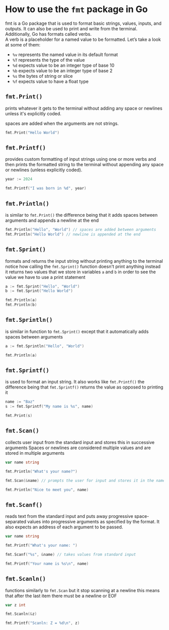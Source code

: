 # How to use the `fmt` package in Go

fmt is a Go package that is used to format basic strings, values, inputs, and outputs.
It can also be used to print and write from the terminal.
Additionally, Go has formats called verbs.  
A verb is a placeholder for a named value to be formatted.
Let’s take a look at some of them:

- `%v` represents the named value in its default format
- `%T` represents the type of the value
- `%d` expects value to be an integer type of base 10
- `%b` expects value to be an integer type of base 2
- `%s` the bytes of string or slice
- `%f` expects value to have a float type

## `fmt.Print()`

prints whatever it gets to the terminal without adding any space or newlines unless it's explicitly coded.

spaces are added when the arguments are not strings.

```go
fmt.Print("Hello World")
```

## `fmt.Printf()`

provides custom formatting of input strings using one or more verbs and then prints the formatted string to the terminal without appending any space or newlines (unless explicitly coded).

```go
year := 2024

fmt.Printf("I was born in %d", year)
```

## `fmt.Println()`

is similar to `fmt.Print()` the difference being that it adds spaces between arguments and appends a newline at the end

```go
fmt.Println("Hello", "World") // spaces are added between arguments
fmt.Println("Hello World") // newline is appended at the end
```

## `fmt.Sprint()`

formats and returns the input string without printing anything to the terminal
notice how calling the `fmt.Sprint()` function doesn't print anything
instead it returns two values that we store in variables `a` and `b`
in order to see the value we have to use a print statement

```go
a := fmt.Sprint("Hello", "World")
b := fmt.Sprint("Hello World")

fmt.Println(a)
fmt.Println(b)
```

## `fmt.Sprintln()`

is similar in function to `fmt.Sprint()` except that it automatically adds spaces between arguments

```go
a := fmt.Sprintln("Hello", "World")

fmt.Println(a)
```

## `fmt.Sprintf()`

is used to format an input string. It also works like `fmt.Printf()` the difference being that `fmt.Sprintf()` returns the value as opposed to printing it

```go
name := "Baz"
s := fmt.Sprintf("My name is %s", name)

fmt.Print(s)
```

## `fmt.Scan()`

collects user input from the standard input and stores this in successive arguments
Spaces or newlines are considered multiple values and are stored in multiple arguments

```go
var name string

fmt.Println("What's your name?")

fmt.Scan(&name) // prompts the user for input and stores it in the name variable

fmt.Println("Nice to meet you", name)
```

## `fmt.Scanf()`

reads text from the standard input and puts away progressive space-separated values into progressive arguments as specified by the format. It also expects an address of each argument to be passed.

```go
var name string

fmt.Printf("What's your name: ")

fmt.Scanf("%s", &name) // takes values from standard input

fmt.Printf("Your name is %s\n", name)
```

## `fmt.Scanln()`

functions similarly to `fmt.Scan` but it stop scanning at a newline
this means that after the last item there must be a newline or EOF

```go
var z int

fmt.Scanln(&z)

fmt.Printf("Scanln: Z = %d\n", z)
```
